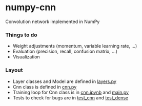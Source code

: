 # numpy-cnn

Convolution network implemented in NumPy

### Things to do
- Weight adjustments (momentum, variable learning rate, ...)
- Evaluation (precision, recall, confusion matrix, ...)
- Visualization

### Layout
- Layer classes and Model are defined in [layers.py](./layers.py)
- Cnn class is defined in [cnn.py](./cnn.py)
- Training loop for Cnn class is in [cnn.ipynb](./cnn.ipynb) and [main.py](./main.py)
- Tests to check for bugs are in [test_cnn](./test_cnn.py) and [test_dense](./test_dense.py)